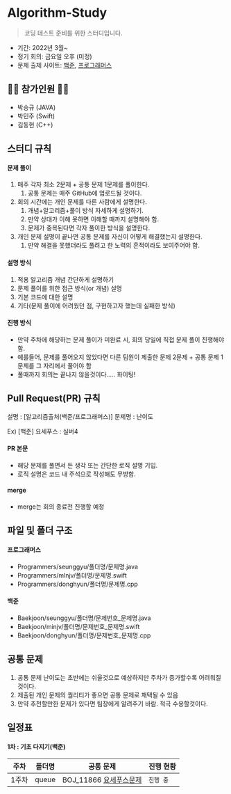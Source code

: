 # Algorithm-Study

> 코딩 테스트 준비를 위한 스터디입니다. 
- 기간: 2022년 3월~
- 정기 회의: 금요일 오후 (미정)
- 문제 출제 사이트: [백준](https://www.acmicpc.net/), [프로그래머스](https://programmers.co.kr/learn/challenges)

## 🙋‍♂️ 참가인원 🙋‍♀️

- 박승규 (JAVA)
- 박민주 (Swift)
- 김동현 (C++)

## 스터디 규칙 

#### 문제 풀이

1. 매주 각자 최소 2문제 + 공통 문제 1문제를 풀이한다. 
   1. 공통 문제는 매주 GitHub에 업로드될 것이다. 
2. 회의 시간에는 개인 문제를 다른 사람에게 설명한다.
   1. 개념+알고리즘+풀이 방식 자세하게 설명하기. 
   2. 만약 상대가 이해 못하면 이해할 때까지 설명해야 함.
   3. 문제가 중복된다면 각자 풀이한 방식을 설명한다.
3. 개인 문제 설명이 끝나면 공통 문제를 자신이 어떻게 해결했는지 설명한다.
   1. 만약 해결을 못했더라도 풀려고 한 노력의 흔적이라도 보여주어야 함.


#### 설명 방식

1. 적용 알고리즘 개념 간단하게 설명하기
2. 문제 풀이를 위한 접근 방식(or 개념) 설명
3. 기본 코드에 대한 설명
4. 기타(문제 풀이에 어려웠던 점, 구현하고자 했는데 실패한 방식)

#### 진행 방식

- 만약 주차에 해당하는 문제 풀이가 미완료 시, 회의 당일에 직접 문제 풀이 진행해야 함.
- 예를들어, 문제를 풀어오지 않았다면 다른 팀원이 제출한 문제 2문제 + 공통 문제 1문제를 그 자리에서 풀어야 함
- 풀때까지 회의는 끝나지 않을것이다..... 화이팅!

## Pull Request(PR) 규칙

설명 : [알고리즘출처(백준/프로그래머스)] 문제명 : 난이도

Ex) [백준] 요세푸스 : 실버4

#### PR 본문
- 해당 문제를 풀면서 든 생각 또는 간단한 로직 설명 기입. 
- 로직 설명은 코드 내 주석으로 작성해도 무방함.

#### merge
- merge는 회의 종료전 진행할 예정

## 파일 및 폴더 구조

#### 프로그래머스

- Programmers/seunggyu/폴더명/문제명.java
- Programmers/mlnjv/폴더명/문제명.swift
- Programmers/donghyun/폴더명/문제명.cpp

#### 백준

- Baekjoon/seunggyu/폴더명/문제번호_문제명.java
- Baekjoon/minjv/폴더명/문제번호_문제명.swift
- Baekjoon/donghyun/폴더명/문제번호_문제명.cpp

## 공통 문제

1. 공통 문제 난이도는 초반에는 쉬울것으로 예상하지만 주차가 증가할수록 어려워질것이다.
2. 제출된 개인 문제의 퀄리티가 좋으면 공통 문제로 채택될 수 있음
3. 만약 추천할만한 문제가 있다면 팀장에게 알려주기 바람. 적극 수용할것이다.

## 일정표

#### 1차 : 기초 다지기(백준)

| **주차** | **폴더명**          | **공통 문제**                                                   | **진행 현황** |
| -------- | ------------------- | ------------------------------------------------------------ | --------------- |
| 1주차    | queue              | BOJ_11866 [요세푸스문제](https://www.acmicpc.net/problem/11866) | `진행 중` |
